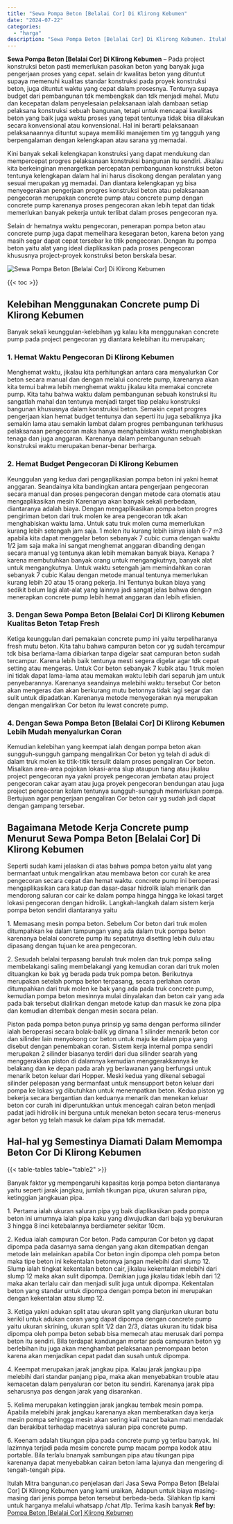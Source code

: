 ```yaml
---
title: "Sewa Pompa Beton [Belalai Cor] Di Klirong Kebumen"
date: "2024-07-22"
categories: 
  - "harga"
description: "Sewa Pompa Beton [Belalai Cor] Di Klirong Kebumen. Itulah Mitra bangunan.co penjelasan dari Jasa Sewa Pompa Beton [Belalai Cor] Di Klirong Kebumen yang kam..."
---
```


**Sewa Pompa Beton \[Belalai Cor\] Di Klirong Kebumen** – Pada project konstruksi beton pasti memerlukan pasokan beton yang banyak juga pengerjaan proses yang cepat. selain dr kwalitas beton yang dituntut supaya memenuhi kualitas standar konstruksi pada proyek konstruksi beton, juga dituntut waktu yang cepat dalam prosesnya. Tentunya supaya budget dari pembangunan tdk membengkak dan tdk menjadi mahal. Mutu dan kecepatan dalam penyelesaian pelaksanaan ialah dambaan setiap pelaksana konstruksi sebuah bangunan, tetapi untuk mencapai kwalitas beton yang baik juga waktu proses yang tepat tentunya tidak bisa dilakukan secara konvensional atau konvensional. Hal ini berarti pelaksanaan pelaksanaannya dituntut supaya memiliki manajemen tim yg tangguh yang berpengalaman dengan kelengkapan atau sarana yg memadai.

Kini banyak sekali kelengkapan konstruksi yang dapat mendukung dan mempercepat progres pelaksanaan konstruksi bangunan itu sendiri. Jikalau kita berkeinginan menargetkan percepatan pembangunan konstruksi beton tentunya kelengkapan dalam hal ini harus disokong dengan peralatan yang sesuai merupakan yg memadai. Dan diantara kelengkapan yg bisa menyegerakan pengerjaan progres konstruksi beton atau pelaksanaan pengecoran merupakan concrete pump atau concrete pump dengan concrete pump karenanya proses pengecoran akan lebih tepat dan tidak memerlukan banyak pekerja untuk terlibat dalam proses pengecoran nya.

Selain dr hematnya waktu pengecoran, penerapan pompa beton atau concrete pump juga dapat memelihara kesegaran beton, karena beton yang masih segar dapat cepat tersebar ke titik pengecoran. Dengan itu pompa beton yaitu alat yang ideal diaplikasikan pada proses pengecoran khususnya project-proyek konstruksi beton berskala besar.

![Sewa Pompa Beton [Belalai Cor] Di Klirong Kebumen](/images/sewa-concrete-pump-33.png)

{{< toc >}}

## Kelebihan Menggunakan Concrete pump Di Klirong Kebumen

Banyak sekali keunggulan-kelebihan yg kalau kita menggunakan concrete pump pada project pengecoran yg diantara kelebihan itu merupakan;

### 1\. Hemat Waktu Pengecoran Di Klirong Kebumen

Menghemat waktu, jikalau kita perhitungkan antara cara menyalurkan Cor beton secara manual dan dengan melalui concrete pump, karenanya akan kita temui bahwa lebih menghemat waktu jikalau kita memakai concrete pump. Kita tahu bahwa waktu dalam pembangunan sebuah konstruksi itu sangatlah mahal dan tentunya menjadi target tiap pelaku konstruksi bangunan khususnya dalam konstruksi beton. Semakin cepat progres pengerjaan kian hemat budget tentunya dan seperti itu juga sebaliknya jika semakin lama atau semakin lambat dalam progres pembangunan terkhusus pelaksanaan pengecoran maka hanya menghabiskan waktu menghabiskan tenaga dan juga anggaran. Karenanya dalam pembangunan sebuah konstruksi waktu merupakan benar-benar berharga.

### 2\. Hemat Budget Pengecoran Di Klirong Kebumen

Keunggulan yang kedua dari pengaplikasian pompa beton ini yakni hemat anggaran. Seandainya kita bandingkan antara pengerjaan pengecoran secara manual dan proses pengecoran dengan metode cara otomatis atau mengaplikasikan mesin Karenanya akan banyak sekali perbedaan, diantaranya adalah biaya. Dengan mengaplikasikan pompa beton progres pengiriman beton dari truk molen ke area pengecoran tdk akan menghabiskan waktu lama. Untuk satu truk molen cuma memerlukan kurang lebih setengah jam saja. 1 molen itu kurang lebih isinya ialah 6-7 m3 apabila kita dapat menggelar beton sebanyak 7 cubic cuma dengan waktu 1/2 jam saja maka ini sangat menghemat anggaran dibanding dengan secara manual yg tentunya akan lebih memakan banyak biaya. Kenapa ? karena membutuhkan banyak orang untuk mengangkutnya, banyak alat untuk mengangkutnya. Untuk waktu setengah jam memindahkan coran sebanyak 7 cubic Kalau dengan metode manual tentunya memerlukan kurang lebih 20 atau 15 orang pekerja. Ini Tentunya bukan biaya yang sedikit belum lagi alat-alat yang lainnya jadi sangat jelas bahwa dengan menerapkan concrete pump lebih hemat anggaran dan lebih efisien.

### 3\. Dengan Sewa Pompa Beton \[Belalai Cor\] Di Klirong Kebumen Kualitas Beton Tetap Fresh

Ketiga keunggulan dari pemakaian concrete pump ini yaitu terpeliharanya fresh mutu beton. Kita tahu bahwa campuran beton cor yg sudah tercampur tdk bisa berlama-lama dibiarkan tanpa digelar saat campuran beton sudah tercampur. Karena lebih baik tentunya mesti segera digelar agar tdk cepat setting atau mengeras. Untuk Cor beton sebanyak 7 kubik atau 1 truk molen ini tidak dapat lama-lama atau memakan waktu lebih dari separuh jam untuk penyebarannya. Karenanya seandainya melebihi waktu tersebut Cor beton akan mengeras dan akan berkurang mutu betonnya tidak lagi segar dan sulit untuk dipadatkan. Karenanya metode menyegerakan nya merupakan dengan mengalirkan Cor beton itu lewat concrete pump.

### 4\. Dengan Sewa Pompa Beton \[Belalai Cor\] Di Klirong Kebumen Lebih Mudah menyalurkan Coran

Kemudian kelebihan yang keempat ialah dengan pompa beton akan sungguh-sungguh gampang mengalirkan Cor beton yg telah di aduk di dalam truk molen ke titik-titik tersulit dalam proses pengaliran Cor beton. Misalkan area-area pojokan lokasi-area slup ataupun tiang atau jikalau project pengecoran nya yakni proyek pengecoran jembatan atau project pengecoran cakar ayam atau juga proyek pengecoran bendungan atau juga project pengecoran kolam tentunya sungguh-sungguh memerlukan pompa. Bertujuan agar pengerjaan pengaliran Cor beton cair yg sudah jadi dapat dengan gampang tersebar.

## Bagaimana Metode Kerja Concrete pump Menurut Sewa Pompa Beton \[Belalai Cor\] Di Klirong Kebumen

Seperti sudah kami jelaskan di atas bahwa pompa beton yaitu alat yang bermanfaat untuk mengalirkan atau membawa beton cor curah ke area pengecoran secara cepat dan hemat waktu. concrete pump ini beroperasi mengaplikasikan cara katup dan dasar-dasar hidrolik ialah menarik dan mendorong saluran cor cair ke dalam pompa hingga hingga ke lokasi target lokasi pengecoran dengan hidrolik. Langkah-langkah dalam sistem kerja pompa beton sendiri diantaranya yaitu

1\. Memasang mesin pompa beton. Sebelum Cor beton dari truk molen ditumpahkan ke dalam tampungan yang ada dalam truk pompa beton karenanya belalai concrete pump itu sepatutnya disetting lebih dulu atau dipasang dengan tujuan ke area pengecoran.

2\. Sesudah belalai terpasang barulah truk molen dan truk pompa saling membelakangi saling membelakangi yang kemudian coran dari truk molen dituangkan ke bak yg berada pada truk pompa beton. Berikutnya merupakan setelah pompa beton terpasang, secara perlahan coran ditumpahkan dari truk molen ke bak yang ada pada truk concrete pump, kemudian pompa beton mesinnya mulai dinyalakan dan beton cair yang ada pada bak tersebut dialirkan dengan metode katup dan masuk ke zona pipa dan kemudian ditembak dengan mesin secara pelan.

Piston pada pompa beton punya prinsip yg sama dengan performa silinder ialah beroperasi secara bolak-balik yg dimana 1 silinder menarik beton cor dan silinder lain menyokong cor beton untuk maju ke dalam pipa yang disebut dengan penembakan coran. Sistem kerja internal pompa sendiri merupakan 2 silinder biasanya terdiri dari dua silinder searah yang menggerakkan piston di dalamnya kemudian menggerakkannya ke belakang dan ke depan pada arah yg berlawanan yang berfungsi untuk menarik beton keluar dari Hopper. Meski kedua yang dikenal sebagai silinder pelepasan yang bermanfaat untuk mensupport beton keluar dari pompa ke lokasi yg dibutuhkan untuk menempatkan beton. Kedua piston yg bekerja secara bergantian dan keduanya menarik dan menekan keluar beton cor curah ini diperuntukkan untuk mencegah cairan beton menjadi padat jadi hidrolik ini berguna untuk menekan beton secara terus-menerus agar beton yg telah masuk ke dalam pipa tdk memadat.

## Hal-hal yg Semestinya Diamati Dalam Memompa Beton Cor Di Klirong Kebumen

{{< table-tables table="table2" >}}

Banyak faktor yg mempengaruhi kapasitas kerja pompa beton diantaranya yaitu seperti jarak jangkau, jumlah tikungan pipa, ukuran saluran pipa, ketinggian jangkauan pipa.

1\. Pertama ialah ukuran saluran pipa yg baik diaplikasikan pada pompa beton ini umumnya ialah pipa kaku yang diwujudkan dari baja yg berukuran 3 hingga 8 inci ketebalannya berdiameter sekitar 10cm.

2\. Kedua ialah campuran Cor beton. Pada campuran Cor beton yg dapat dipompa pada dasarnya sama dengan yang akan ditempatkan dengan metode lain melainkan apabila Cor beton ingin dipompa oleh pompa beton maka tipe beton ini kekentalan betonnya jangan melebihi dari slump 12. Slump ialah tingkat kekentalan beton cair, jikalau kekentalan melebihi dari slump 12 maka akan sulit dipompa. Demikian juga jikalau tidak lebih dari 12 maka akan terlalu cair dan menjadi sulit juga untuk dipompa. Kekentalan beton yang standar untuk dipompa dengan pompa beton ini merupakan dengan kekentalan atau slump 12.

3\. Ketiga yakni adukan split atau ukuran split yang dianjurkan ukuran batu kerikil untuk adukan coran yang dapat dipompa dengan concrete pump yaitu ukuran skrining, ukuran split 1/2 dan 2/3, diatas ukuran itu tidak bisa dipompa oleh pompa beton sebab bisa memecah atau merusak dari pompa beton itu sendiri. Bila terdapat kandungan mortar pada campuran beton yg berlebihan itu juga akan menghambat pelaksanaan pemompaan beton karena akan menjadikan cepat padat dan susah untuk dipompa.

4\. Keempat merupakan jarak jangkau pipa. Kalau jarak jangkau pipa melebihi dari standar panjang pipa, maka akan menyebabkan trouble atau kemacetan dalam penyaluran cor beton itu sendiri. Karenanya jarak pipa seharusnya pas dengan jarak yang disarankan.

5\. Kelima merupakan ketinggian jarak jangkau tembak mesin pompa. Apabila melebihi jarak jangkau karenanya akan memberatkan daya kerja mesin pompa sehingga mesin akan sering kali macet bakan mati mendadak dan berakibat terhadap macetnya saluran pipa concrete pump.

6\. Keenam adalah tikungan pipa pada concrete pump yg terlau banyak. Ini lazimnya terjadi pada mesim concrete pump macam pompa kodok atau portable. Bila terlalu bnanyak sambungan pipa atau tikungan pipa karenanya dapat menyebabkan cairan beton lama lajunya dan mengering di tengah-tengah pipa.

Itulah Mitra bangunan.co penjelasan dari Jasa Sewa Pompa Beton \[Belalai Cor\] Di Klirong Kebumen yang kami uraikan, Adapun untuk biaya masing-masing dari jenis pompa beton tersebut berbeda-beda. Silahkan tlp kami untuk harganya melalui whatsapp /chat /tlp. Terima kasih banyak
**Ref by:** [Pompa Beton [Belalai Cor] Klirong Kebumen](https://id.wikipedia.org/wiki/Pompa)
